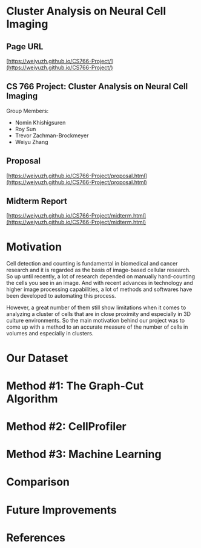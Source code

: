 Cluster Analysis on Neural Cell Imaging
=======================================

## Page URL
[https://weiyuzh.github.io/CS766-Project/](https://weiyuzh.github.io/CS766-Project/)

## CS 766 Project: Cluster Analysis on Neural Cell Imaging
Group Members:
- Nomin Khishigsuren
- Roy Sun
- Trevor Zachman-Brockmeyer
- Weiyu Zhang

## Proposal
[https://weiyuzh.github.io/CS766-Project/proposal.html](https://weiyuzh.github.io/CS766-Project/proposal.html)

## Midterm Report
[https://weiyuzh.github.io/CS766-Project/midterm.html](https://weiyuzh.github.io/CS766-Project/midterm.html)


# Motivation
Cell detection and counting is fundamental in biomedical and cancer research and it is regarded as the basis of image-based cellular research. So up until recently, a lot of research depended on manually hand-counting the cells you see in an image. And with recent advances in technology and higher image processing capabilities, a lot of methods and softwares have been developed to automating this process. 

However, a great number of them still show limitations when it comes to analyzing a cluster of cells that are in close proximity and especially in 3D culture environments. So the main motivation behind our project was to come up with a method to an accurate measure of the number of cells in volumes and especially in clusters.  

# Our Dataset

# Method #1: The Graph-Cut Algorithm

# Method #2: CellProfiler

# Method #3: Machine Learning

# Comparison

# Future Improvements

# References
